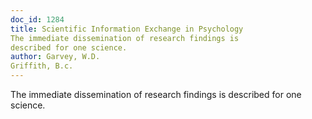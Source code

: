 ```yaml
---
doc_id: 1284
title: Scientific Information Exchange in Psychology
The immediate dissemination of research findings is
described for one science.
author: Garvey, W.D.
Griffith, B.c.
---
```


The immediate dissemination of research findings
is described for one science.